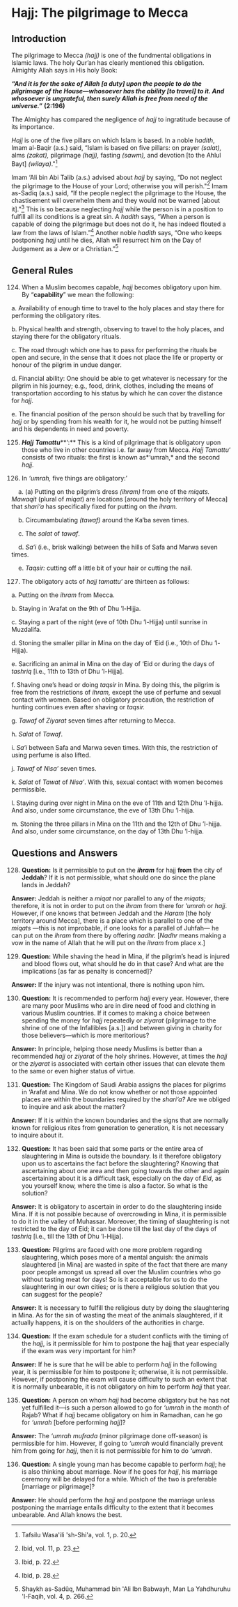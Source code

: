Hajj: The pilgrimage to Mecca
=============================

Introduction
------------

The pilgrimage to Mecca *(hajj)* is one of the fundmental obligations in
Islamic laws. The holy Qur’an has clearly mentioned this obligation.
Almighty Allah says in His holy Book:

***“And it is for the sake of Allah [a duty] upon the people to do the
pilgrimage of the House—whosoever has the ability [to travel] to it. And
whosoever is ungrateful, then surely Allah is free from need of the
universe.”*** **(2:196)**

The Almighty has compared the negligence of *hajj* to ingratitude
because of its importance.

*Hajj* is one of the five pillars on which Islam is based. In a noble
*hadith*, Imam al-Baqir (a.s.) said, “Islam is based on five pillars: on
prayer *(salat),* alms *(zakat),* pilgrimage *(hajj),* fasting *(sawm),*
and devotion [to the Ahlul Bayt] *(wilaya)*."[^1]

Imam ‘Ali bin Abi Talib (a.s.) advised about *hajj* by saying, “Do not
neglect the pilgrimage to the House of your Lord; otherwise you will
perish."[^2] Imam as-Sadiq (a.s.) said, “If the people neglect the
pilgrimage to the House, the chastisement will overwhelm them and they
would not be warned [about it].”[^3] This is so because neglecting
*hajj* while the person is in a position to fulfill all its conditions
is a great sin. A *hadith* says, “When a person is capable of doing the
pilgrimage but does not do it, he has indeed flouted a law from the laws
of Islam.”[^4] Another noble *hadith* says, “One who keeps postponing
*hajj* until he dies, Allah will resurrect him on the Day of Judgement
as a Jew or a Christian.”[^5]

General Rules
-------------

124. When a Muslim becomes capable, *hajj* becomes obligatory upon him.
By “**capability**” we mean the following:

a. Availability of enough time to travel to the holy places and stay
there for performing the obligatory rites.

b. Physical health and strength, observing to travel to the holy places,
and staying there for the obligatory rituals.

c. The road through which one has to pass for performing the rituals be
open and secure, in the sense that it does not place the life or
property or honour of the pilgrim in undue danger.

d. Financial ability: One should be able to get whatever is necessary
for the pilgrim in his journey; e.g., food, drink, clothes, including
the means of transportation according to his status by which he can
cover the distance for *hajj*.

e. The financial position of the person should be such that by
travelling for *hajj* or by spending from his wealth for it, he would
not be putting himself and his dependents in need and poverty.

125. ***Hajj*** ***Tamattu*****‘:** This is a kind of pilgrimage that is
obligatory upon those who live in other countries i.e. far away from
Mecca. *Hajj* *Tamattu*‘ consists of two rituals: the first is known
as*‘umrah,* and the second *hajj.*

126. In *‘umrah,* five things are obligatory:’

    a. (a) Putting on the pilgrim’s dress *(ihram)* from one of the
*miqats. Mawaqit* (plural of *miqat*) are locations [around the holy
territory of Mecca] that *shari‘a* has specifically fixed for putting on
the *ihram.*

    b. Circumambulating *(tawaf)* around the Ka‘ba seven times.

    c. The *salat* of *tawaf*.

    d. *Sa‘i* (i.e., brisk walking) between the hills of Safa and Marwa
seven times.

    e. *Taqsir:* cutting off a little bit of your hair or cutting the
nail.

127. The obligatory acts of *hajj tamattu‘* are thirteen as follows:

a. Putting on the *ihram* from Mecca.

b. Staying in ‘Arafat on the 9th of Dhu ’l-Hijja.

c. Staying a part of the night (eve of 10th Dhu ’l-Hijja) until sunrise
in Muzdalifa.

d. Stoning the smaller pillar in Mina on the day of ‘Eid (i.e., 10th of
Dhu ’l-Hijja).

e. Sacrificing an animal in Mina on the day of ‘Eid or during the days
of *tashriq* [i.e., 11th to 13th of Dhu ’l-Hijja].

f. Shaving one’s head or doing *taqsir* in Mina. By doing this, the
pilgrim is free from the restrictions of *ihram,* except the use of
perfume and sexual contact with women. Based on obligatory precaution,
the restriction of hunting continues even after shaving or *taqsir.*

g. *Tawaf* of *Ziyarat* seven times after returning to Mecca.

h. *Salat* of *Tawaf*.

i. *Sa‘i* between Safa and Marwa seven times. With this, the restriction
of using perfume is also lifted.

j. *Tawaf* of *Nisa’* seven times.

k. *Salat* of *Tawat* of *Nisa’*. With this, sexual contact with women
becomes permissible.

l. Staying during over night in Mina on the eve of 11th and 12th Dhu
’l-hijja. And also, under some circumstance, the eve of 13th Dhu
’l-hijja.

m. Stoning the three pillars in Mina on the 11th and the 12th of Dhu
’l-hijja. And also, under some circumstance, on the day of 13th Dhu
’l-hijja.

Questions and Answers
---------------------

128. **Question:** Is it permissible to put on the ***ihram*** for hajj
**from** the city of **Jeddah**? If it is not permissible, what should
one do since the plane lands in Jeddah?

**Answer:** Jeddah is neither a *miqat* nor parallel to any of the
*miqats;* therefore, it is not in order to put on the *ihram* from there
for ‘*umrah* or *hajj*. However, if one knows that between Jeddah and
the *Haram* [the holy territory around Mecca], there is a place which is
parallel to one of the *miqats* —this is not improbable, if one looks
for a parallel of Juhfah— he can put on the *ihram* from there by
offering *nadhr.* [*Nadhr* means making a vow in the name of Allah that
he will put on the *ihram* from place x.]

129. **Question:** While shaving the head in Mina, if the pilgrim’s head
is injured and blood flows out, what should he do in that case? And what
are the implications [as far as penalty is concerned]?

**Answer:** If the injury was not intentional, there is nothing upon
him.

130. **Question:** It is recommended to perform *hajj* every year.
However, there are many poor Muslims who are in dire need of food and
clothing in various Muslim countries. If it comes to making a choice
between spending the money for *hajj* repeatedly or *ziyarat*
(pilgrimage to the shrine of one of the Infallibles [a.s.]) and between
giving in charity for those believers—which is more meritorious?

**Answer:** In principle, helping those needy Muslims is better than a
recommended *hajj* or *ziyarat* of the holy shrines. However, at times
the *hajj* or the *ziyarat* is associated with certain other issues that
can elevate them to the same or even higher status of virtue.

131. **Question:** The Kingdom of Saudi Arabia assigns the places for
pilgrims in ‘Arafat and Mina. We do not know whether or not those
appointed places are within the boundaries required by the *shari‘a?*
Are we obliged to inquire and ask about the matter?

**Answer:** If it is within the known boundaries and the signs that are
normally known for religious rites from generation to generation, it is
not necessary to inquire about it.

132. **Question:** It has been said that some parts or the entire area
of slaughtering in Mina is outside the boundary. Is it therefore
obligatory upon us to ascertains the fact before the slaughtering?
Knowing that ascertaining about one area and then going towards the
other and again ascertaining about it is a difficult task, especially on
the day of *Eid*, as you yourself know, where the time is also a factor.
So what is the solution?

**Answer:** It is obligatory to ascertain in order to do the
slaughtering inside Mina. If it is not possible because of overcrowding
in Mina, it is permissible to do it in the valley of Muhassar. Moreover,
the timing of slaughtering is not restricted to the day of Eid; it can
be done till the last day of the days of *tashriq* [i.e., till the 13th
of Dhu ’l-Hijja].

133. **Question:** Pilgrims are faced with one more problem regarding
slaughtering, which poses more of a mental anguish: the animals
slaughtered [in Mina] are wasted in spite of the fact that there are
many poor people amongst us spread all over the Muslim countries who go
without tasting meat for days! So is it acceptable for us to do the
slaughtering in our own cities; or is there a religious solution that
you can suggest for the people?

**Answer:** It is necessary to fulfill the religious duty by doing the
slaughtering in Mina. As for the sin of wasting the meat of the animals
slaughtered, if it actually happens, it is on the shoulders of the
authorities in charge.

134. **Question:** If the exam schedule for a student conflicts with the
timing of the *hajj*, is it permissible for him to postpone the hajj
that year especially if the exam was very important for him?

**Answer:** If he is sure that he will be able to perform *hajj* in the
following year, it is permissible for him to postpone it; otherwise, it
is not permissible. However, if postponing the exam will cause
difficulty to such an extent that it is normally unbearable, it is not
obligatory on him to perform *hajj* that year.

135. **Question:** A person on whom *hajj* had become obligatory but he
has not yet fulfilled it—is such a person allowed to go for *‘umrah* in
the month of Rajab? What if *hajj* became obligatory on him in Ramadhan,
can he go for *‘umrah* [before performing *hajj*]?

**Answer:** The *‘umrah mufrada* (minor pilgrimage done off-season) is
permissible for him. However, if going to *‘umrah* would financially
prevent him from going for *hajj*, then it is not permissible for him to
do *‘umrah.*

136. **Question:** A single young man has become capable to perform
*hajj*; he is also thinking about marriage. Now if he goes for *hajj*,
his marriage ceremony will be delayed for a while. Which of the two is
preferable [marriage or pilgrimage]?

**Answer:** He should perform the *hajj* and postpone the marriage
unless postponing the marriage entails difficulty to the extent that it
becomes unbearable. And Allah knows the best.

[^1]: Tafsilu Wasa'ili 'sh-Shi'a, vol. 1, p. 20.

[^2]: Ibid, vol. 11, p. 23.

[^3]: Ibid, p. 22.

[^4]: Ibid, p. 28.

[^5]: Shaykh as-Sadûq, Muhammad bin 'Ali Ibn Babwayh, Man La Yahdhuruhu
'l-Faqih, vol. 4, p. 266.


